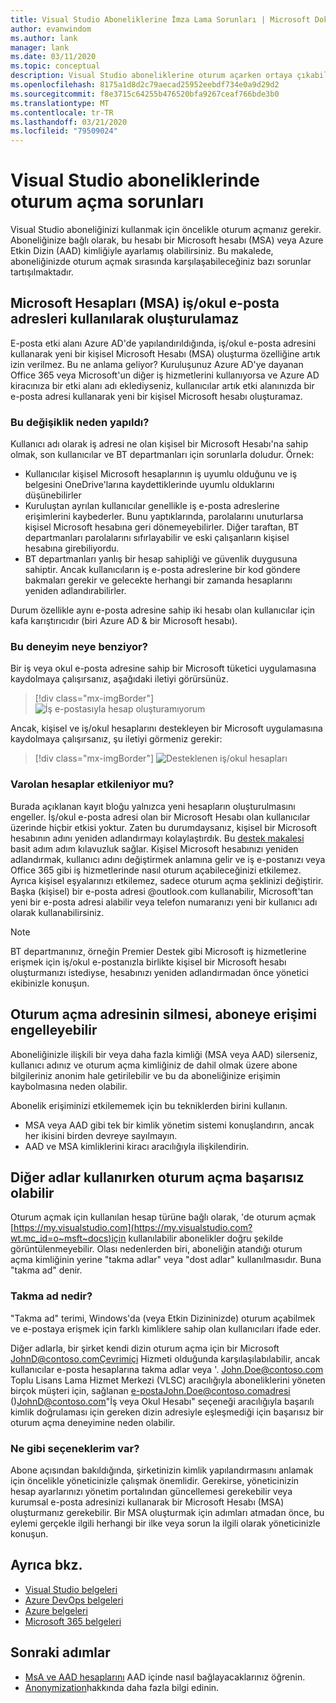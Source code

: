 ```yaml
---
title: Visual Studio Aboneliklerine İmza Lama Sorunları | Microsoft Dokümanlar
author: evanwindom
ms.author: lank
manager: lank
ms.date: 03/11/2020
ms.topic: conceptual
description: Visual Studio aboneliklerine oturum açarken ortaya çıkabilecek sorunlar hakkında bilgi edinin
ms.openlocfilehash: 8175a1d8d2c79aecad25952eebdf734e0a9d29d2
ms.sourcegitcommit: f8e3715c64255b476520bfa9267ceaf766bde3b0
ms.translationtype: MT
ms.contentlocale: tr-TR
ms.lasthandoff: 03/21/2020
ms.locfileid: "79509024"
---
```

# <a name="issues-signing-in-to-visual-studio-subscriptions"></a>Visual Studio aboneliklerinde oturum açma sorunları
Visual Studio aboneliğinizi kullanmak için öncelikle oturum açmanız gerekir.  Aboneliğinize bağlı olarak, bu hesabı bir Microsoft hesabı (MSA) veya Azure Etkin Dizin (AAD) kimliğiyle ayarlamış olabilirsiniz.  Bu makalede, aboneliğinizde oturum açmak sırasında karşılaşabileceğiniz bazı sorunlar tartışılmaktadır.

## <a name="microsoft-accounts-msa-cannot-be-created-using-workschool-email-addresses"></a>Microsoft Hesapları (MSA) iş/okul e-posta adresleri kullanılarak oluşturulamaz
E-posta etki alanı Azure AD'de yapılandırıldığında, iş/okul e-posta adresini kullanarak yeni bir kişisel Microsoft Hesabı (MSA) oluşturma özelliğine artık izin verilmez. Bu ne anlama geliyor? Kuruluşunuz Azure AD'ye dayanan Office 365 veya Microsoft'un diğer iş hizmetlerini kullanıyorsa ve Azure AD kiracınıza bir etki alanı adı eklediyseniz, kullanıcılar artık etki alanınızda bir e-posta adresi kullanarak yeni bir kişisel Microsoft hesabı oluşturamaz.

### <a name="why-was-this-change-made"></a>Bu değişiklik neden yapıldı?
Kullanıcı adı olarak iş adresi ne olan kişisel bir Microsoft Hesabı'na sahip olmak, son kullanıcılar ve BT departmanları için sorunlarla doludur. Örnek:
- Kullanıcılar kişisel Microsoft hesaplarının iş uyumlu olduğunu ve iş belgesini OneDrive'larına kaydettiklerinde uyumlu olduklarını düşünebilirler
- Kuruluştan ayrılan kullanıcılar genellikle iş e-posta adreslerine erişimlerini kaybederler. Bunu yaptıklarında, parolalarını unuturlarsa kişisel Microsoft hesabına geri dönemeyebilirler. Diğer taraftan, BT departmanları parolalarını sıfırlayabilir ve eski çalışanların kişisel hesabına girebiliyordu.
- BT departmanları yanlış bir hesap sahipliği ve güvenlik duygusuna sahiptir. Ancak kullanıcıların iş e-posta adreslerine bir kod göndere bakmaları gerekir ve gelecekte herhangi bir zamanda hesaplarını yeniden adlandırabilirler.

Durum özellikle aynı e-posta adresine sahip iki hesabı olan kullanıcılar için kafa karıştırıcıdır (biri Azure AD & bir Microsoft hesabı).

### <a name="what-does-this-experience-look-like"></a>Bu deneyim neye benziyor?
Bir iş veya okul e-posta adresine sahip bir Microsoft tüketici uygulamasına kaydolmaya çalışırsanız, aşağıdaki iletiyi görürsünüz.

   > [!div class="mx-imgBorder"]
   > ![İş e-postasıyla hesap oluşturamıyorum](_img/sign-in-issues/cannot-use-work-email.png)

Ancak, kişisel ve iş/okul hesaplarını destekleyen bir Microsoft uygulamasına kaydolmaya çalışırsanız, şu iletiyi görmeniz gerekir:

   > [!div class="mx-imgBorder"]
   > ![Desteklenen iş/okul hesapları](_img/sign-in-issues/existing-account.png)

### <a name="are-existing-accounts-affected"></a>Varolan hesaplar etkileniyor mu?
Burada açıklanan kayıt bloğu yalnızca yeni hesapların oluşturulmasını engeller. İş/okul e-posta adresi olan bir Microsoft Hesabı olan kullanıcılar üzerinde hiçbir etkisi yoktur. Zaten bu durumdaysanız, kişisel bir Microsoft hesabının adını yeniden adlandırmayı kolaylaştırdık. Bu [destek makalesi](https://windows.microsoft.com/en-US/Windows/rename-personal-microsoft-account) basit adım adım kılavuzluk sağlar. Kişisel Microsoft hesabınızı yeniden adlandırmak, kullanıcı adını değiştirmek anlamına gelir ve iş e-postanızı veya Office 365 gibi iş hizmetlerinde nasıl oturum açabileceğinizi etkilemez. Ayrıca kişisel eşyalarınızı etkilemez, sadece oturum açma şeklinizi değiştirir. Başka (kişisel) bir e-posta adresi @outlook.com kullanabilir, Microsoft'tan yeni bir e-posta adresi alabilir veya telefon numaranızı yeni bir kullanıcı adı olarak kullanabilirsiniz.

> [!NOTE]
> BT departmanınız, örneğin Premier Destek gibi Microsoft iş hizmetlerine erişmek için iş/okul e-postanızla birlikte kişisel bir Microsoft hesabı oluşturmanızı istediyse, hesabınızı yeniden adlandırmadan önce yönetici ekibinizle konuşun.

## <a name="deleting-a-sign-in-address-may-prevent-access-to-a-subscription"></a>Oturum açma adresinin silmesi, aboneye erişimi engelleyebilir
Aboneliğinizle ilişkili bir veya daha fazla kimliği (MSA veya AAD) silerseniz, kullanıcı adınız ve oturum açma kimliğiniz de dahil olmak üzere abone bilgileriniz anonim hale getirilebilir ve bu da aboneliğinize erişimin kaybolmasına neden olabilir.

Abonelik erişiminizi etkilememek için bu tekniklerden birini kullanın.
- MSA veya AAD gibi tek bir kimlik yönetim sistemi konuşlandırın, ancak her ikisini birden devreye sayılmayın.
- AAD ve MSA kimliklerini kiracı aracılığıyla ilişkilendirin.

## <a name="signing-in-may-fail-when-using-aliases"></a>Diğer adlar kullanırken oturum açma başarısız olabilir
Oturum açmak için kullanılan hesap türüne bağlı olarak, 'de oturum açmak [https://my.visualstudio.com](https://my.visualstudio.com?wt.mc_id=o~msft~docs)için kullanılabilir abonelikler doğru şekilde görüntülenmeyebilir. Olası nedenlerden biri, aboneliğin atandığı oturum açma kimliğinin yerine "takma adlar" veya "dost adlar" kullanılmasıdır. Buna "takma ad" denir.

### <a name="what-is-aliasing"></a>Takma ad nedir?
"Takma ad" terimi, Windows'da (veya Etkin Dizininizde) oturum açabilmek ve e-postaya erişmek için farklı kimliklere sahip olan kullanıcıları ifade eder.

Diğer adlarla, bir şirket kendi dizin oturum açma için bir Microsoft JohnD@contoso.comÇevrimiçi Hizmeti olduğunda karşılaşılabılabilir, ancak kullanıcılar e-posta hesaplarına takma adlar veya '. John.Doe@contoso.com Toplu Lisans Lama Hizmet Merkezi (VLSC) aracılığıyla aboneliklerini yöneten birçok müşteri için, sağlanan e-postaJohn.Doe@contoso.comadresi ()JohnD@contoso.com"İş veya Okul Hesabı" seçeneği aracılığıyla başarılı kimlik doğrulaması için gereken dizin adresiyle eşleşmediği için başarısız bir oturum açma deneyimine neden olabilir.

### <a name="what-options-do-i-have"></a>Ne gibi seçeneklerim var?
Abone açısından bakıldığında, şirketinizin kimlik yapılandırmasını anlamak için öncelikle yöneticinizle çalışmak önemlidir. Gerekirse, yöneticinizin hesap ayarlarınızı yönetim portalından güncellemesi gerekebilir veya kurumsal e-posta adresinizi kullanarak bir Microsoft Hesabı (MSA) oluşturmanız gerekebilir. Bir MSA oluşturmak için adımları atmadan önce, bu eylemi gerçekle ilgili herhangi bir ilke veya sorun la ilgili olarak yöneticinizle konuşun. 

## <a name="see-also"></a>Ayrıca bkz.
- [Visual Studio belgeleri](https://docs.microsoft.com/visualstudio/)
- [Azure DevOps belgeleri](https://docs.microsoft.com/azure/devops/)
- [Azure belgeleri](https://docs.microsoft.com/azure/)
- [Microsoft 365 belgeleri](https://docs.microsoft.com/microsoft-365/)

## <a name="next-steps"></a>Sonraki adımlar
- [MsA ve AAD hesaplarını](/azure/active-directory/b2b/add-users-administrator) AAD içinde nasıl bağlayacaklarınız öğrenin.
- [Anonymization](anonymization.md)hakkında daha fazla bilgi edinin.
